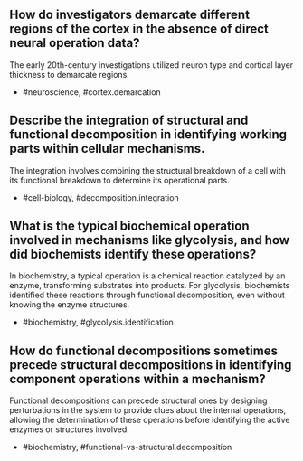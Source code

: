## How do investigators demarcate different regions of the cortex in the absence of direct neural operation data?

The early 20th-century investigations utilized neuron type and cortical layer thickness to demarcate regions.

- #neuroscience, #cortex.demarcation

## Describe the integration of structural and functional decomposition in identifying working parts within cellular mechanisms.

The integration involves combining the structural breakdown of a cell with its functional breakdown to determine its operational parts.

- #cell-biology, #decomposition.integration

## What is the typical biochemical operation involved in mechanisms like glycolysis, and how did biochemists identify these operations?

In biochemistry, a typical operation is a chemical reaction catalyzed by an enzyme, transforming substrates into products. For glycolysis, biochemists identified these reactions through functional decomposition, even without knowing the enzyme structures.

- #biochemistry, #glycolysis.identification

## How do functional decompositions sometimes precede structural decompositions in identifying component operations within a mechanism?

Functional decompositions can precede structural ones by designing perturbations in the system to provide clues about the internal operations, allowing the determination of these operations before identifying the active enzymes or structures involved.

- #biochemistry, #functional-vs-structural.decomposition